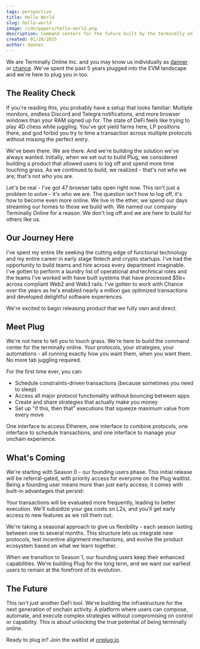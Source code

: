 ```yaml
---
tags: perspective
title: Hello World
slug: hello-world
image: /cdn/papers/hello-world.png
description: Command centers for the future built by the terminally online.
created: 01/28/2025
author: danner
---
```


We are Terminally Online Inc. and you may know us individually as [danner](https://twitter.com/drakedanner) or [chance](https://twitter.com/nftchance). We've spent the past 5 years plugged into the EVM landscape and we're here to plug you in too.

## The Reality Check

If you're reading this, you probably have a setup that looks familiar: Multiple monitors, endless Discord and Telegra notifications, and more browser windows than your RAM signed up for. The state of DeFi feels like trying to play 4D chess while juggling. You've got yield farms here, LP positions there, and god forbid you try to time a transaction across multiple protocols without missing the perfect entry.

We've been there. We are there. And we're building the solution we've always wanted. Initially, when we set out to build Plug, we considered building a product that allowed users to log off and spend more time touching grass. As we continued to build, we realized - that's not who we are; that's not who you are.

Let's be real - I've got 47 browser tabs open right now. This isn't just a problem to solve - it's who we are. The question isn't how to log off, it's how to become even more online. We live in the ether, we spend our days streaming our homes to those we build with. We named our company Terminally Online for a reason. We don't log off and we are here to build for others like us.

## Our Journey Here

I've spent my entire life seeking the cutting edge of functional technology and my entire career in early stage fintech and crypto startups. I've had the opportunity to build teams and hire across every department imaginable. I've gotten to perform a laundry list of operational and technical roles and the teams I've worked with have built systems that have processed $5b+ across compliant Web2 and Web3 rails. I've gotten to work with Chance over the years as he's enabled nearly a million gas optimized transactions and developed delightful software experiences.

We're excited to begin releasing product that we fully own and direct.

## Meet Plug

We're not here to tell you to touch grass. We're here to build the command center for the terminally online. Your protocols, your strategies, your automations - all running exactly how you want them, when you want them. No more tab juggling required.

For the first time ever, you can:

- Schedule constraints-driven transactions (because sometimes you need to sleep)
- Access all major protocol functionality without bouncing between apps
- Create and share strategies that actually make you money
- Set up "if this, then that" executions that squeeze maximum value from every move

One interface to access Etherem, one interface to combine protocols, one interface to schedule transactions, and one interface to manage your onchain experience.

## What's Coming

We're starting with Season 0 - our founding users phase. This initial release will be referral-gated, with priority access for everyone on the Plug waitlist. Being a founding user means more than just early access; it comes with built-in advantages that persist:

Your transactions will be evaluated more frequently, leading to better execution. We'll subsidize your gas costs on L2s, and you'll get early access to new features as we roll them out.

We're taking a seasonal approach to give us flexibility - each season lasting between one to several months. This structure lets us integrate new protocols, test incentive alignment mechanisms, and evolve the product ecosystem based on what we learn together.

When we transition to Season 1, our founding users keep their enhanced capabilities. We're building Plug for the long term, and we want our earliest users to remain at the forefront of its evolution.

## The Future

This isn't just another DeFi tool. We're building the infrastructure for the next generation of onchain activity. A platform where users can compose, automate, and execute complex strategies without compromising on control or capability. This is about unlocking the true potential of being terminally online.

Ready to plug in? Join the waitlist at [onplug.io](https://www.onplug.io).
